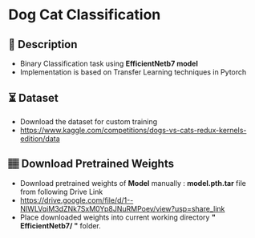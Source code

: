 # Dog Cat Classification
## 📝 Description
- Binary Classification task using **EfficientNetb7 model**
- Implementation is based on Transfer Learning techniques in Pytorch

## ⏳ Dataset
- Download the dataset for custom training
- https://www.kaggle.com/competitions/dogs-vs-cats-redux-kernels-edition/data

## 🏽‍ Download Pretrained Weights 
- Download pretrained weights of **Model** manually : **model.pth.tar** file from following Drive Link
- https://drive.google.com/file/d/1--NIWLVqiM3dZNk7SxM0Yp8JNuRMPoev/view?usp=share_link
- Place downloaded weights into current working directory **" EfficientNetb7/ "** folder.

